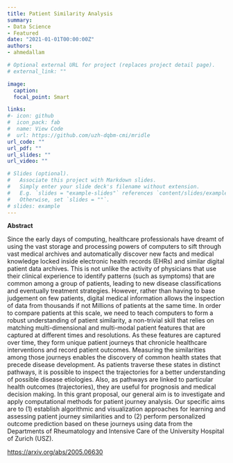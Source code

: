 ```yaml
---
title: Patient Similarity Analysis
summary:
- Data Science
- Featured
date: "2021-01-01T00:00:00Z"
authors:
- ahmedallam

# Optional external URL for project (replaces project detail page).
# external_link: ""

image:
  caption: 
  focal_point: Smart

links:
#- icon: github
#  icon_pack: fab
#  name: View Code
#  url: https://github.com/uzh-dqbm-cmi/mridle
url_code: ""
url_pdf: ""
url_slides: ""
url_video: ""

# Slides (optional).
#   Associate this project with Markdown slides.
#   Simply enter your slide deck's filename without extension.
#   E.g. `slides = "example-slides"` references `content/slides/example-slides.md`.
#   Otherwise, set `slides = ""`.
# slides: example
---
```

**Abstract**

 Since the early days of computing, healthcare professionals have dreamt of using the vast storage and processing powers of computers to sift through vast medical archives and automatically discover new facts and medical knowledge locked inside electronic health records (EHRs) and similar digital patient data archives. This is not unlike the activity of physicians that use their clinical experience to identify patterns (such as symptoms) that are common among a group of patients, leading to new disease classifications and eventually treatment strategies. However, rather than having to base judgement on few patients, digital medical information allows the inspection of data from thousands if not Millions of patients at the same time. In order to compare patients at this scale, we need to teach computers to form a robust understanding of patient similarity, a non-trivial skill that relies on matching multi-dimensional and multi-modal patient features that are captured at different times and resolutions. As these features are captured over time, they form unique patient journeys that chronicle healthcare interventions and record patient outcomes. Measuring the similarities among those journeys enables the discovery of common health states that precede disease development. As patients traverse these states in distinct pathways, it is possible to inspect the trajectories for a better understanding of possible disease etiologies. Also, as pathways are linked to particular health outcomes (trajectories), they are useful for prognosis and medical decision making. In this grant proposal, our general aim is to investigate and apply computational methods for patient journey analysis. Our specific aims are to (1) establish algorithmic and visualization approaches for learning and assessing patient journey similarities and to (2) perform personalized outcome prediction based on these journeys using data from the Departments of Rheumatology and Intensive Care of the University Hospital of Zurich (USZ). 

https://arxiv.org/abs/2005.06630